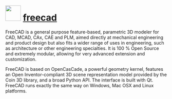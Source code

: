 ﻿# <img src="https://cdn.rawgit.com/chocolatey/chocolatey-coreteampackages/edba4a5849ff756e767cba86641bea97ff5721fe/icons/freecad.svg" width="48" height="48"/> [freecad](https://chocolatey.org/packages/freecad)


FreeCAD is a general purpose feature-based, parametric 3D modeler for CAD, MCAD, CAx, CAE and PLM, aimed directly at mechanical engineering and product design but also fits a wider range of uses in engineering, such as architecture or other engineering specialties. It is 100 % Open Source and extremely modular, allowing for very advanced extension and customization.

FreeCAD is based on OpenCasCade, a powerful geometry kernel, features an Open Inventor-compliant 3D scene representation model provided by the Coin 3D library, and a broad Python API. The interface is built with Qt. FreeCAD runs exactly the same way on Windows, Mac OSX and Linux platforms.

